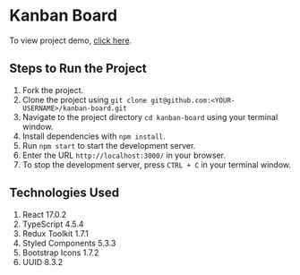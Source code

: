 # Kanban Board

To view project demo, [click here](https://patel-himanshu.github.io/kanban-board/).

## Steps to Run the Project

1. Fork the project.
1. Clone the project using `git clone git@github.com:<YOUR-USERNAME>/kanban-board.git`
1. Navigate to the project directory `cd kanban-board` using your terminal window.
1. Install dependencies with `npm install`.
1. Run `npm start` to start the development server.
1. Enter the URL `http://localhost:3000/` in your browser.
1. To stop the development server, press `CTRL + C` in your terminal window.

## Technologies Used

1. React 17.0.2
1. TypeScript 4.5.4
1. Redux Toolkit 1.7.1
1. Styled Components 5.3.3
1. Bootstrap Icons 1.7.2
1. UUID 8.3.2
